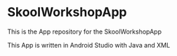 # SkoolWorkshopApp

This is the App repository for the SkoolWorkshopApp

This App is written in Android Studio with Java and XML 

